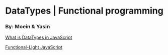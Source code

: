 # DataTypes | Functional programming
### By: Moein & Yasin

[What is DataTypes in JavaScript](data-types.md)

[Functional-Light JavaScript](Functional-Light-JavaScript.md)




